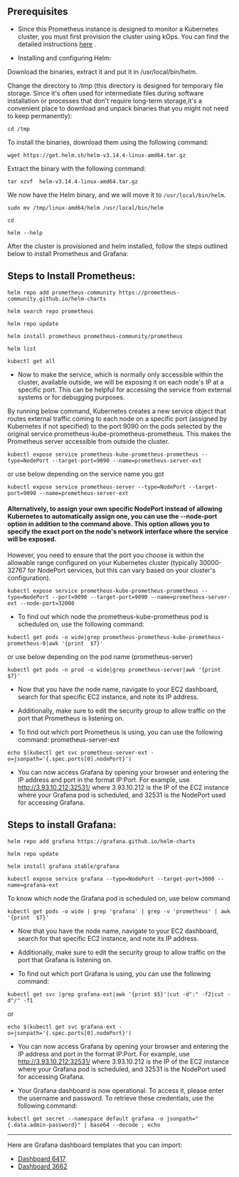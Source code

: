 ## Prerequisites
- Since this Prometheus instance is designed to monitor a Kubernetes cluster, you must first provision the cluster using kOps. You can find the detailed instructions [here](https://github.com/techlearn-center/DevOps/blob/CICD/Kubernetes/kOps.md) . 

- Installing and configuring Helm:

Download the binaries, extract it and put it in /usr/local/bin/helm.

Change the directory to /tmp (this directory is designed for temporary file storage. Since it's often used for intermediate files during software installation or processes that don't require long-term storage,it's a convenient place to download and unpack binaries that you might not need to keep permanently):
```
cd /tmp
```
To install the binaries, download them using the following command:
```
wget https://get.helm.sh/helm-v3.14.4-linux-amd64.tar.gz
```

Extract the binary with the following command:
```
tar xzvf  helm-v3.14.4-linux-amd64.tar.gz
```

We now have the Helm binary, and we will move it to `/usr/local/bin/helm`.
```
sudo mv /tmp/linux-amd64/helm /usr/local/bin/helm
```
```
cd
```
```
helm --help
```

After the cluster is provisioned and helm installed, follow the steps outlined below to install Prometheus and Grafana:

Steps to Install Prometheus:
--------------------------------
```
helm repo add prometheus-community https://prometheus-community.github.io/helm-charts
```
```
helm search repo prometheus
```
```
helm repo update
```
```
helm install prometheus prometheus-community/prometheus
```
```
helm list
```
```
kubectl get all
```

- Now to make the service, which is normally only accessible within the cluster, available outside, we will be exposing it on each node's IP at a specific port. This can be helpful for accessing the service from external systems or for debugging purposes.

By running below command, Kubernetes creates a new service object that routes external traffic coming to each node on a specific port (assigned by Kubernetes if not specified) to the port 9090 on the pods selected by the original service prometheus-kube-prometheus-prometheus. This makes the Prometheus server accessible from outside the cluster.

```
kubectl expose service prometheus-kube-prometheus-prometheus --type=NodePort --target-port=9090 --name=prometheus-server-ext
```
or use below depending on the service name you got
```
kubectl expose service prometheus-server --type=NodePort --target-port=9090 --name=prometheus-server-ext 
```

#### Alternatively, to assign your own specific NodePort instead of allowing Kubernetes to automatically assign one, you can use the --node-port option in addition to the command above. This option allows you to specify the exact port on the node's network interface where the service will be exposed. 

However, you need to ensure that the port you choose is within the allowable range configured on your Kubernetes cluster (typically 30000-32767 for NodePort services, but this can vary based on your cluster's configuration).

```
kubectl expose service prometheus-kube-prometheus-prometheus --type=NodePort --port=9090 --target-port=9090 --name=prometheus-server-ext --node-port=32000
```

- To find out which node the prometheus-kube-prometheus pod is scheduled on, use the following command:
```
kubectl get pods -o wide|grep prometheus-prometheus-kube-prometheus-prometheus-0|awk '{print  $7}'
```
or use below depending on the pod name (prometheus-server)
```
kubectl get pods -n prod -o wide|grep prometheus-server|awk '{print  $7}'
```

- Now that you have the node name, navigate to your EC2 dashboard, search for that specific EC2 instance, and note its IP address. 

- Additionally, make sure to edit the security group to allow traffic on the port that Prometheus is listening on. 

- To find out which port Prometheus is using, you can use the following command:
prometheus-server-ext

```
echo $(kubectl get svc prometheus-server-ext -o=jsonpath='{.spec.ports[0].nodePort}')
```
- You can now access Grafana by opening your browser and entering the IP address and port in the format IP:Port. For example, use http://3.93.10.212:32531/ where 3.93.10.212 is the IP of the EC2 instance where your Grafana pod is scheduled, and 32531 is the NodePort used for accessing Grafana.



Steps to install Grafana:
--------------------------
```
helm repo add grafana https://grafana.github.io/helm-charts
```
```
helm repo update
```
```
helm install grafana stable/grafana
```
```
kubectl expose service grafana --type=NodePort --target-port=3000 --name=grafana-ext
```

To know which node the Grafana pod is scheduled on, use below command 
```
kubectl get pods -o wide | grep 'grafana' | grep -v 'prometheus' | awk '{print  $7}'
```
- Now that you have the node name, navigate to your EC2 dashboard, search for that specific EC2 instance, and note its IP address. 

- Additionally, make sure to edit the security group to allow traffic on the port that Grafana is listening on. 

- To find out which port Grafana is using, you can use the following command:
```
kubectl get svc |grep grafana-ext|awk '{print $5}'|cut -d":" -f2|cut -d"/" -f1
```
or 
```
echo $(kubectl get svc grafana-ext -o=jsonpath='{.spec.ports[0].nodePort}')
```
- You can now access Grafana by opening your browser and entering the IP address and port in the format IP:Port. For example, use http://3.93.10.212:32531/ where 3.93.10.212 is the IP of the EC2 instance where your Grafana pod is scheduled, and 32531 is the NodePort used for accessing Grafana.

- Your Grafana dashboard is now operational. To access it, please enter the username and password. To retrieve these credentials, use the following command:

```
kubectl get secret --namespace default grafana -o jsonpath="{.data.admin-password}" | base64 --decode ; echo
```


----------------------------------------------------------

Here are Grafana dashboard templates that you can import: 
- [Dashboard 6417](https://grafana.com/grafana/dashboards/6417)
- [Dashboard 3662](https://grafana.com/grafana/dashboards/3662)
